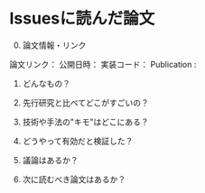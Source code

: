 # Issuesに読んだ論文

0. 論文情報・リンク
 
 論文リンク：
 公開日時：
 実装コード：
 Publication : 
 
1. どんなもの？
 
2. 先行研究と比べてどこがすごいの？
 
3. 技術や手法の"キモ"はどこにある？
 
4. どうやって有効だと検証した？
 
5. 議論はあるか？
 
6. 次に読むべき論文はあるか？
